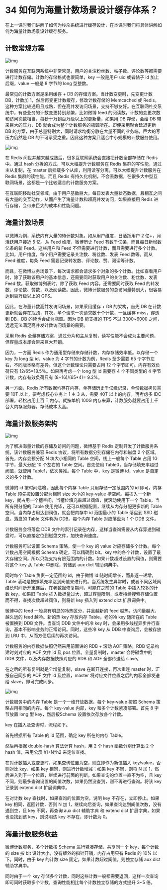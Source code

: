 34 如何为海量计数场景设计缓存体系？
===================

在上一课时我们讲解了如何为秒杀系统进行缓存设计，在本课时我们将具体讲解如何为海量计数场景设计缓存服务。

计数常规方案
------

![img](assets/CgpOIF4EfGeAMy7uAACOifnCjYI046.png)

计数服务在互联网系统中非常常见，用户的关注粉丝数、帖子数、评论数等都需要进行计数存储。计数的存储格式也很简单，key 一般是用户 uid 或者帖子 id 加上后缀，value 一般是 8 字节的 long 型整数。

最常见的计数方案是采用缓存 + DB 的存储方案。当计数变更时，先变更计数 DB，计数加 1，然后再变更计数缓存，修改计数存储的 Memcached 或 Redis。这种方案比较通用且成熟，但在高并发访问场景，支持不够友好。在互联网社交系统中，有些业务的计数变更特别频繁，比如微博 feed 的阅读数，计数的变更次数和访问次数相当，每秒十万到百万级以上的更新量，如果用 DB 存储，会给 DB 带来巨大的压力，DB 就会成为整个计数服务的瓶颈所在。即便采用聚合延迟更新 DB 的方案，由于总量特别大，同时请求均衡分散在大量不同的业务端，巨大的写压力仍然是 DB 的不可承受之重。因此这种方案只适合中小规模的计数服务使用。

![img](assets/Cgq2xl4EfKKATQvhAAB_y6G_3Y0242.png)

在 Redis 问世并越来越成熟后，很多互联网系统会直接把计数全部存储在 Redis 中。通过 hash 分拆的方式，可以大幅提升计数服务在 Redis 集群的写性能，通过主从复制，在 master 后挂载多个从库，利用读写分离，可以大幅提升计数服务在 Redis 集群的读性能。而且 Redis 有持久化机制，不会丢数据，在很多大中型互联网场景，这都是一个比较适合的计数服务方案。

在互联网移动社交领域，由于用户基数巨大，每日发表大量状态数据，且相互之间有大量的交互动作，从而产生了海量计数和超高并发访问，如果直接用 Redis 进行存储，会带来巨大的成本和性能问题。

海量计数场景
------

以微博为例，系统内有大量的待计数对象。如从用户维度，日活跃用户 2 亿+，月活跃用户接近 5 亿。从 Feed 维度，微博历史 Feed 有数千亿条，而且每日新增数亿条的新 Feed。这些用户和 Feed 不但需要进行计数，而且需要进行多个计数。比如，用户维度，每个用户需要记录关注数、粉丝数、发表 Feed 数等。而从 Feed 维度，每条 Feed 需要记录转发数、评论数、赞、阅读等计数。

而且，在微博业务场景下，每次请求都会请求多个对象的多个计数。比如查看用户时，除了获取该用户的基本信息，还需要同时获取用户的关注数、粉丝数、发表 Feed 数。获取微博列表时，除了获取 Feed 内容，还需要同时获取 Feed 的转发数、评论数、赞数，以及阅读数。因此，微博计数服务的总访问量特别大，很容易达到百万级以上的 QPS。

因此，在海量计数高并发访问场景，如果采用缓存 + DB 的架构，首先 DB 在计数更新就会存在瓶颈，其次，单个请求一次请求数十个计数，一旦缓存 miss，穿透到 DB，DB 的读也会成为瓶颈。因为 DB 能支撑的 TPS 不过 3000~6000 之间，远远无法满足高并发计数访问场景的需要。

采用 Redis 全量存储方案，通过分片和主从复制，读写性能不会成为主要问题，但容量成本却会带来巨大开销。

因为，一方面 Redis 作为通用型存储来存储计数，内存存储效率低。以存储一个 key 为 long 型 id、value 为 4 字节的计数为例，Redis 至少需要 65 个字节左右，不同版本略有差异。但这个计数理论只需要占用 12 个字节即可。内存有效负荷只有 12/65=18.5%。如果再考虑一个 long 型 id 需要存 4 个不同类型的 4 字节计数，内存有效负荷只有 (8+16)/(65\*4)= 9.2%。

另一方面，Redis 所有数据均存在内存，单存储历史千亿级记录，单份数据拷贝需要 10T 以上，要考虑核心业务上 1 主 3 从，需要 40T 以上的内存，再考虑多 IDC 部署，轻松占用上百 T 内存。就按单机 100G 内存来算，计数服务就要占用上千台大内存服务器。存储成本太高。

海量计数服务架构
--------

![img](assets/Cgq2xl4EfNaAVYSOAACwXN0Zx5E804.png)

为了解决海量计数的存储及访问的问题，微博基于 Redis 定制开发了计数服务系统，该计数服务兼容 Redis 协议，将所有数据分别存储在内存和磁盘 2 个区域。首先，内存会预分配 N 块大小相同的 Table 空间，线上一般每个 Table 占用 1G 字节，最大分配 10 个左右的 Table 空间。首先使用 Table0，当存储填充率超过阀值，就使用 Table1，依次类推。每个 Table 中，key 是微博 id，value 是自定义的多个计数。

微博的 id 按时间递增，因此每个内存 Table 只用存储一定范围内的 id 即可。内存 Table 预先按设置分配为相同 size 大小的 key-value 槽空间。每插入一个新 key，就占用一个槽空间，当槽位填充率超过阀值，就滚动使用下一个 Table，当所有预分配的 Table 使用完毕，还可以根据配置，继续从内存分配更多新的 Table 空间。当内存占用达到阀值，就会把内存中 id 范围最小的 Table 落盘到 SSD 磁盘。落盘的 Table 文件称为 DDB。每个内存 Table 对应落盘为 1 个 DDB 文件。

计数服务会将落盘 DDB 文件的索引记录在内存，这样当查询需要从内存穿透到磁盘时，可以直接定位到磁盘文件，加快查询速度。

计数服务可以设置 Schema 策略，使一个 key 的 value 对应存储多个计数。每个计数占用空间根据 Schema 确定，可以精确到 bit。key 中的各个计数，设置了最大存储空间，所以只能支持有限范围内的计数。如果计数超过设置的阀值，则需要将这个 key 从 Table 中删除，转储到 aux dict 辅助词典中。

同时每个 Table 负责一定范围的 id，由于微博 id 随时间增长，而非逐一递增，Table 滚动是按照填充率达到阀值来进行的。当系统发生异常时，或者不同区域网络长时间断开重连后，在老数据修复期间，可能在之前的 Table 中插入较多的计数 key。如果旧 Table 插入数据量过大，超过容量限制，或者持续搜索存储位置而不得，查找次数超过阀值，则将新 key 插入到 extend dict 扩展词典中。

微博中的 feed 一般具有明显的冷热区分，并且越新的 feed 越热，访问量越大，越久远的 feed 越冷。新的热 key 存放内存 Table，老的冷 key 随所在的 Table 被置换到 DDB 文件。当查询 DDB 文件中的冷 key 时，会采用多线程异步并行查询，基本不影响业务的正常访问。同时，这些冷 key 从 DDB 中查询后，会被存放到 LRU 中，从而方便后续的再次访问。

计数服务的内存数据快照仍然采用前面讲的 RDB + 滚动 AOF 策略。RDB 记录构建时刻对应的 AOF 文件 id 及 pos 位置。全量复制时，master 会将磁盘中的 DDB 文件，以及内存数据快照对应的 RDB 和 AOF 全部传送给 slave。

在之后的所有复制就是全增量复制，slave 在断开连接，再次重连 master 时，汇报自己同步的 AOF 文件 id 及位置，master 将对应文件位置之后的内容全部发送给 slave，即可完成同步。

![img](assets/CgpOIF4EfUeALwp6AACe1xvi1Sc311.png)

计数服务中的内存 Table 是一个一维开放数据，每个 key-value 按照 Schema 策略占用相同的内存。每个 key-value 内部，key 和多个计数紧凑部署。首先 8 字节放置 long 型 key，然后按Schema 设置依次存放各个计数。

key 在插入及查询时，流程如下。

首先根据所有 Table 的 id 范围，确定 key 所在的内存 Table。

然后再根据 double-hash 算法计算 hash，用 2 个 hash 函数分别计算出 2 个 hash 值，采用公示 h1+N\*h2 来定位查找。

在对计数插入或变更时，如果查询位置为空，则立即作为新值插入 key/value，否则对比 key，如果 key 相同，则进行计数增减；如果 key 不同，则将 N 加 1，然后进入到下一个位置，继续进行前面的判断。如果查询的位置一直不为空，且 key 不同，则最多查询设置的阀值次数，如果仍然没查到，则不再进行查询。将该 key 记录到 extend dict 扩展词典中。

在对计数 key 查找时，如果查询的位置为空，说明 key 不存在，立即停止。如果 key 相同，返回计数，否则 N 加 1，继续向后查询，如果查询达到阀值次数，没有遇到空，且 key 不同，再查询 aux dict 辅助字典 和 extend dict 扩展字典，如果也没找到该 key，则说明该 key 不存在，即计数为 0。

海量计数服务收益
--------

微博计数服务，多个计数按 Schema 进行紧凑存储，共享同一个 key，每个计数的 size 按 bit 设计大小，没有额外的指针开销，内存占用只有 Redis 的 10% 以下。同时，由于 key 的计数 size 固定，如果计数超过阀值，则独立存储 aux dict 辅助字典中。

同时由于一个 key 存储多个计数，同时这些计数一般都需要返回，这样一次查询即可同时获取多个计数，查询性能相比每个计数独立存储的方式提升 3~5 倍。
